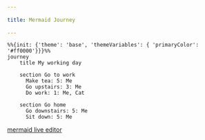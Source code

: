 --- 
title: Mermaid Journey 
---
```mermaid
%%{init: {'theme': 'base', 'themeVariables': { 'primaryColor': '#ff0000'}}}%%
journey 
	title My working day
	
    section Go to work
      Make tea: 5: Me
      Go upstairs: 3: Me
      Do work: 1: Me, Cat
    
	section Go home
      Go downstairs: 5: Me
      Sit down: 5: Me
```

[mermaid live editor](https://mermaid-js.github.io/mermaid-live-editor/#/edit/eyJjb2RlIjoiZ3JhcGggVERcbiAgQVtDaHJpc3RtYXNdIC0tPnxHZXQgbW9uZXl8IEIoR28gc2hvcHBpbmcpXG4gIEIgLS0-IEN7TGV0IG1lIHRoaW5rfVxuICBDIC0tPnxPbmV8IERbTGFwdG9wXVxuICBDIC0tPnxUd298IEVbaVBob25lXVxuICBDIC0tPnxUaHJlZXwgRltmYTpmYS1jYXIgQ2FyXVxuXHRcdCIsIm1lcm1haWQiOnsidGhlbWUiOiJkZWZhdWx0In19)
